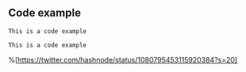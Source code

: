 ## Code example


```
This is a code example
``` 
`This is a code example`


%[https://twitter.com/hashnode/status/1080795453115920384?s=20]
